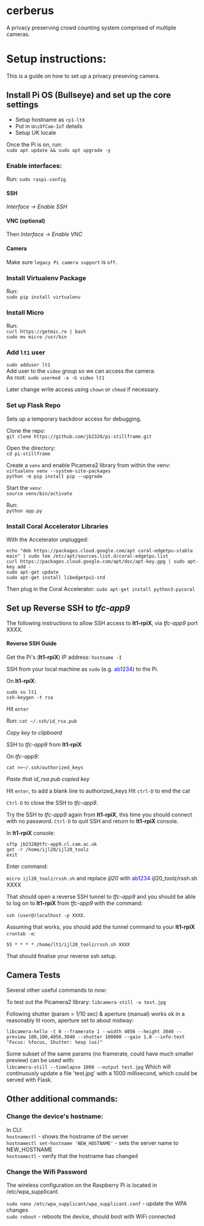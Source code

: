 # cerberus
A privacy preserving crowd counting system comprised of multiple cameras.

# Setup instructions:  

This is a guide  on how to set up a privacy preseving camera.

## Install Pi OS (Bullseye) and set up the core settings
- Setup hostname as `rp1-ltX`
- Put in `UniOfCam-IoT` details
- Setup UK locale

Once the Pi is on, run:  
`sudo apt update && sudo apt upgrade -y`  

### Enable interfaces:
Run: `sudo raspi-config` 
#### SSH
*Interface -> Enable SSH*
#### VNC (optional)
Then *Interface -> Enable VNC*
#### Camera
Make sure `legacy Pi camera support` is `off`.

### Install Virtualenv Package
Run:   
`sudo pip install virtualenv`  

### Install Micro
Run:  
`curl https://getmic.ro | bash`  
`sudo mv micro /usr/bin`  

### Add `lt1` user 

`sudo adduser lt1`  
Add user to the `video` group so we can access the camera:  
As root: `sudo usermod -a -G video lt1`  

Later change write access using `chown` or `chmod` if necessary.  

### Set up Flask Repo
Sets up a temporary backdoor access for debugging.

Clone the repo:  
`git clone https://github.com/jb2328/pi-stillframe.git`  

Open the directory:    
`cd pi-stillframe`  

Create a `venv` and enable Picamera2 library from within the venv:    
`virtualenv venv --system-site-packages`  
`python -m pip install pip --upgrade`  

Start the `venv`:  
`source venv/bin/activate`  

Run:   
`python app.py`

### Install Coral Accelerator Libraries
With the Accelerator unplugged:
```
echo "deb https://packages.cloud.google.com/apt coral-edgetpu-stable main" | sudo tee /etc/apt/sources.list.d/coral-edgetpu.list
curl https://packages.cloud.google.com/apt/doc/apt-key.gpg | sudo apt-key add -
sudo apt-get update
sudo apt-get install libedgetpu1-std
```
Then plug in the Coral Accelerator:
`sudo apt-get install python3-pycoral`

## Set up Reverse SSH to *tfc-app9*
The following instructions to allow SSH access to **lt1-rpiX**, via *tfc-app9* port XXXX.

#### Reverse SSH Guide


Get the Pi's (**lt1-rpiX**) IP address:
`hostname -I`  

SSH from your local machine as `sudo` (e.g. <span style="color:blue">ab1234</span>) to the Pi.

On **lt1-rpiX**:

```
sudo su lt1
ssh-keygen -t rsa
```

Hit `enter`

Run: 
`cat ~/.ssh/id_rsa.pub`


*Copy key to clipboard*

SSH to *tfc-app9* from **lt1-rpiX**

On *tfc-app9*:

`cat >>~/.ssh/authorized_keys`

*Paste that id_rsa.pub copied key*

Hit `enter`, to add a blank line to authorized_keys
Hit `ctrl-D` to end the cat

`Ctrl-D` to close the SSH to *tfc-app9*.

Try the SSH to *tfc-app9* again from **lt1-rpiX**, this time you should connect with no password. `Ctrl-D` to quit SSH and return to **lt1-rpiX** console.

In **lt1-rpiX** console:

`sftp jb2328@tfc-app9.cl.cam.ac.uk`  
`get -r /home/ijl20/ijl20_toolz`  
`exit`  

Enter command:

`micro ijl20_toolz/rssh.sh`  and replace *ijl20* with <span style="color:blue">ab1234</span>
ijl20_toolz/rssh.sh XXXX

That should open a reverse SSH tunnel to *tfc-app9* and you should be able to log on to **lt1-rpiX** from *tfc-app9* with the command:

 `ssh (user@)localhost -p XXXX`.

Assuming that works, you should add the tunnel command to your **lt1-rpiX** `crontab -e`:

`55 * * * * /home/lt1/ijl20_toolz/rssh.sh XXXX`

That should finalise your reverse ssh setup. 


## Camera Tests
Several other useful commands to now:

To test out the Picamera2 library:
`libcamera-still -o test.jpg`

Following shutter (param = 1/10 sec) & aperture (manual) works ok in a reasonably lit room, aperture set to about midway:  

`libcamera-hello -t 0 --framerate 1 --width 4056 --height 3040 --preview 100,100,4056,3040 --shutter 100000 --gain 1.0 --info-text "Focus: %focus, Shutter: %exp (us)"`

Some subset of the same params (no framerate, could have much smaller preview) can be used with:  
`libcamera-still --timelapse 1000 --output test.jpg`
Which will continuously update a file 'test.jpg' with a 1000 millisecond, which could be served with Flask.  

## Other additional commands:  
### Change the device's hostname:
In CLI:  
`hostnamectl` - shows the hostname of the server  
`hostnamectl set-hostname 'NEW_HOSTNAME'` - sets the server name to NEW_HOSTNAME  
`hostnamectl` - verify that the hostname has changed  

### Change the Wifi Password  
The wireless configuration on the Raspberry Pi is located in /etc/wpa_supplicant. 

`sudo nano /etc/wpa_supplicant/wpa_supplicant.conf` - update the WPA changes  
`sudo reboot` - reboots the device, should boot with WiFi connected







